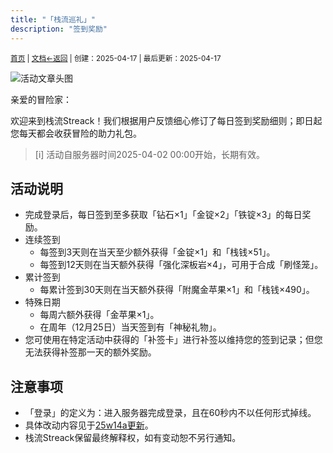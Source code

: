 ```yaml
---
title: "「栈流巡礼」"
description: "签到奖励"
---
```

<small id="old_menu"><a href="/Streack/">首页</a> | <a href="/Streack/doc/">文档</a></small><small><a href="../">←返回</a> |
 创建：2025-04-17 | 最后更新：2025-04-17</small><br>

![](https://s21.ax1x.com/2025/04/21/pE5iC5T.png "活动文章头图")

亲爱的冒险家：

欢迎来到栈流Streack！我们根据用户反馈细心修订了每日签到奖励细则；即日起您每天都会收获冒险的助力礼包。

> [i] 活动自服务器时间2025-04-02 00:00开始，长期有效。

## 活动说明

* 完成登录后，每日签到至多获取「钻石×1」「金锭×2」「铁锭×3」的每日奖励。
* 连续签到
  * 每签到3天则在当天至少额外获得「金锭×1」和「栈钱×51」。
  * 每签到12天则在当天额外获得「强化深板岩×4」，可用于合成「刷怪笼」。
* 累计签到
  * 每累计签到30天则在当天额外获得「附魔金苹果×1」和「栈钱×490」。
* 特殊日期
  * 每周六额外获得「金苹果×1」。
  * 在周年（12月25日）当天签到有「神秘礼物」。
* 您可使用在特定活动中获得的「补签卡」进行补签以维持您的签到记录；但您无法获得补签那一天的额外奖励。

## 注意事项

* 「登录」的定义为：进入服务器完成登录，且在60秒内不以任何形式掉线。
* 具体改动内容见于[25w14a更新](../updata#25w14a)。
* 栈流Streack保留最终解释权，如有变动恕不另行通知。

<script src="https://rs.kdxiaoyi.top/res/scripts/js/sober@1.0.6.min.js"></script><script src="https://kdxiaoyi.top/Streack/page/js/pmd.js"></script><script src="https://rs.kdxiaoyi.top/res/scripts/js/pmd-reRender.min.js"></script>